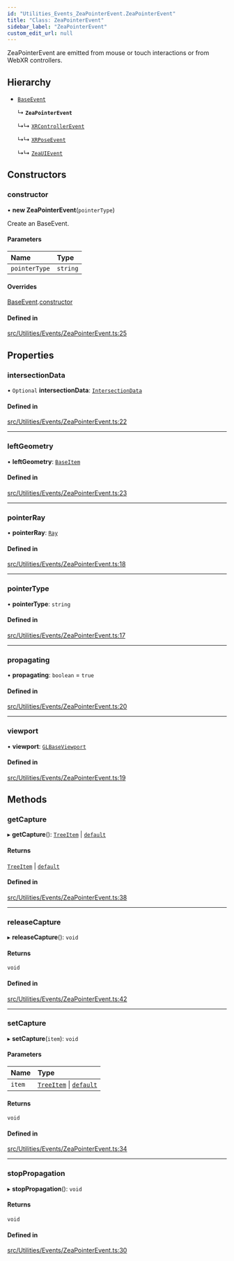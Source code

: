 ```yaml
---
id: "Utilities_Events_ZeaPointerEvent.ZeaPointerEvent"
title: "Class: ZeaPointerEvent"
sidebar_label: "ZeaPointerEvent"
custom_edit_url: null
---
```




ZeaPointerEvent are emitted from mouse or touch interactions or from WebXR controllers.

## Hierarchy

- [`BaseEvent`](../Utilities_BaseEvent.BaseEvent)

  ↳ **`ZeaPointerEvent`**

  ↳↳ [`XRControllerEvent`](Utilities_Events_XRControllerEvent.XRControllerEvent)

  ↳↳ [`XRPoseEvent`](Utilities_Events_XRPoseEvent.XRPoseEvent)

  ↳↳ [`ZeaUIEvent`](Utilities_Events_ZeaUIEvent.ZeaUIEvent)

## Constructors

### constructor

• **new ZeaPointerEvent**(`pointerType`)

Create an BaseEvent.

#### Parameters

| Name | Type |
| :------ | :------ |
| `pointerType` | `string` |

#### Overrides

[BaseEvent](../Utilities_BaseEvent.BaseEvent).[constructor](../Utilities_BaseEvent.BaseEvent#constructor)

#### Defined in

[src/Utilities/Events/ZeaPointerEvent.ts:25](https://github.com/ZeaInc/zea-engine/blob/455b10853/src/Utilities/Events/ZeaPointerEvent.ts#L25)

## Properties

### intersectionData

• `Optional` **intersectionData**: [`IntersectionData`](../Utilities_IntersectionData.IntersectionData)

#### Defined in

[src/Utilities/Events/ZeaPointerEvent.ts:22](https://github.com/ZeaInc/zea-engine/blob/455b10853/src/Utilities/Events/ZeaPointerEvent.ts#L22)

___

### leftGeometry

• **leftGeometry**: [`BaseItem`](../../SceneTree/SceneTree_BaseItem.BaseItem)

#### Defined in

[src/Utilities/Events/ZeaPointerEvent.ts:23](https://github.com/ZeaInc/zea-engine/blob/455b10853/src/Utilities/Events/ZeaPointerEvent.ts#L23)

___

### pointerRay

• **pointerRay**: [`Ray`](../../Math/Math_Ray.Ray)

#### Defined in

[src/Utilities/Events/ZeaPointerEvent.ts:18](https://github.com/ZeaInc/zea-engine/blob/455b10853/src/Utilities/Events/ZeaPointerEvent.ts#L18)

___

### pointerType

• **pointerType**: `string`

#### Defined in

[src/Utilities/Events/ZeaPointerEvent.ts:17](https://github.com/ZeaInc/zea-engine/blob/455b10853/src/Utilities/Events/ZeaPointerEvent.ts#L17)

___

### propagating

• **propagating**: `boolean` = `true`

#### Defined in

[src/Utilities/Events/ZeaPointerEvent.ts:20](https://github.com/ZeaInc/zea-engine/blob/455b10853/src/Utilities/Events/ZeaPointerEvent.ts#L20)

___

### viewport

• **viewport**: [`GLBaseViewport`](../../Renderer/Renderer_GLBaseViewport.GLBaseViewport)

#### Defined in

[src/Utilities/Events/ZeaPointerEvent.ts:19](https://github.com/ZeaInc/zea-engine/blob/455b10853/src/Utilities/Events/ZeaPointerEvent.ts#L19)

## Methods

### getCapture

▸ **getCapture**(): [`TreeItem`](../../SceneTree/SceneTree_TreeItem.TreeItem) \| [`default`](../../SceneTree/Manipulators/SceneTree_Manipulators_BaseTool.default)

#### Returns

[`TreeItem`](../../SceneTree/SceneTree_TreeItem.TreeItem) \| [`default`](../../SceneTree/Manipulators/SceneTree_Manipulators_BaseTool.default)

#### Defined in

[src/Utilities/Events/ZeaPointerEvent.ts:38](https://github.com/ZeaInc/zea-engine/blob/455b10853/src/Utilities/Events/ZeaPointerEvent.ts#L38)

___

### releaseCapture

▸ **releaseCapture**(): `void`

#### Returns

`void`

#### Defined in

[src/Utilities/Events/ZeaPointerEvent.ts:42](https://github.com/ZeaInc/zea-engine/blob/455b10853/src/Utilities/Events/ZeaPointerEvent.ts#L42)

___

### setCapture

▸ **setCapture**(`item`): `void`

#### Parameters

| Name | Type |
| :------ | :------ |
| `item` | [`TreeItem`](../../SceneTree/SceneTree_TreeItem.TreeItem) \| [`default`](../../SceneTree/Manipulators/SceneTree_Manipulators_BaseTool.default) |

#### Returns

`void`

#### Defined in

[src/Utilities/Events/ZeaPointerEvent.ts:34](https://github.com/ZeaInc/zea-engine/blob/455b10853/src/Utilities/Events/ZeaPointerEvent.ts#L34)

___

### stopPropagation

▸ **stopPropagation**(): `void`

#### Returns

`void`

#### Defined in

[src/Utilities/Events/ZeaPointerEvent.ts:30](https://github.com/ZeaInc/zea-engine/blob/455b10853/src/Utilities/Events/ZeaPointerEvent.ts#L30)

